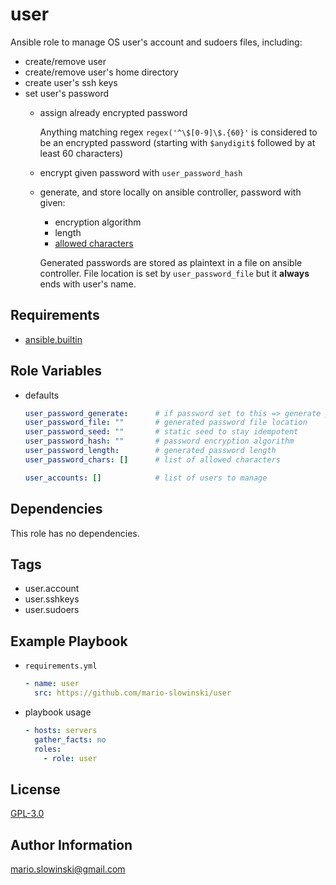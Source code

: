 user
====

Ansible role to manage OS user's account and sudoers files, including:

* create/remove user
* create/remove user's home directory
* create user's ssh keys
* set user's password
  * assign already encrypted password

    Anything matching regex `regex('^\$[0-9]\$.{60}'` is considered to be an encrypted password (starting with `$anydigit$` followed by at least 60 characters)

  * encrypt given password with `user_password_hash`

  * generate, and store locally on ansible controller, password with given:

    * encryption algorithm
    * length
    * [allowed characters](https://docs.python.org/3.8/library/string.html)

    Generated passwords are stored as plaintext in a file on ansible controller. File location is set by `user_password_file` but it **always** ends with user's name.

Requirements
------------

* [ansible.builtin](https://docs.ansible.com/ansible/latest/collections/ansible/builtin/index.html)

Role Variables
--------------

* defaults

  ```yaml
  user_password_generate:      # if password set to this => generate password
  user_password_file: ""       # generated password file location
  user_password_seed: ""       # static seed to stay idempotent
  user_password_hash: ""       # password encryption algorithm
  user_password_length:        # generated password length
  user_password_chars: []      # list of allowed characters

  user_accounts: []            # list of users to manage
  ```

Dependencies
------------

This role has no dependencies.

Tags
----

* user.account
* user.sshkeys
* user.sudoers

Example Playbook
----------------

* `requirements.yml`

  ```yaml
  - name: user
    src: https://github.com/mario-slowinski/user
  ```

* playbook usage

  ```yaml
  - hosts: servers
    gather_facts: no
    roles:
      - role: user
  ```

License
-------

[GPL-3.0](https://www.gnu.org/licenses/gpl-3.0.html)

Author Information
------------------

[mario.slowinski@gmail.com](mailto:mario.slowinski@gmail.com)
